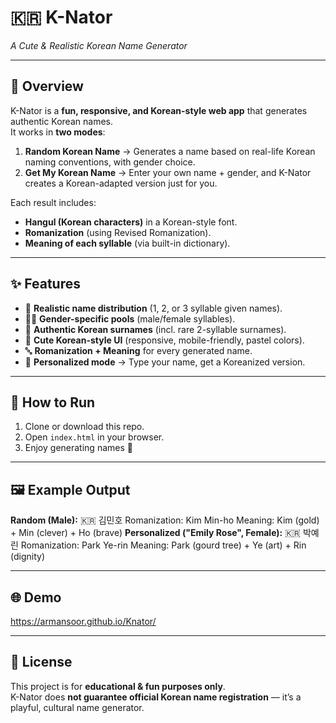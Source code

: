# 🇰🇷 K-Nator  
*A Cute & Realistic Korean Name Generator*  

---

## 🌸 Overview  
K-Nator is a **fun, responsive, and Korean-style web app** that generates authentic Korean names.  
It works in **two modes**:  

1. **Random Korean Name** → Generates a name based on real-life Korean naming conventions, with gender choice.  
2. **Get My Korean Name** → Enter your own name + gender, and K-Nator creates a Korean-adapted version just for you.  

Each result includes:  
- **Hangul (Korean characters)** in a Korean-style font.  
- **Romanization** (using Revised Romanization).  
- **Meaning of each syllable** (via built-in dictionary).  

---

## ✨ Features  
- 🎴 **Realistic name distribution** (1, 2, or 3 syllable given names).  
- 👦👧 **Gender-specific pools** (male/female syllables).  
- 🏯 **Authentic Korean surnames** (incl. rare 2-syllable surnames).  
- 🎨 **Cute Korean-style UI** (responsive, mobile-friendly, pastel colors).  
- 🔤 **Romanization + Meaning** for every generated name.  
- 📝 **Personalized mode** → Type your name, get a Koreanized version.  

---

## 🚀 How to Run  
1. Clone or download this repo.  
2. Open `index.html` in your browser.  
3. Enjoy generating names 🎉  

---

## 🖼️ Example Output  

**Random (Male):**
🇰🇷 김민호
Romanization: Kim Min-ho
Meaning: Kim (gold) + Min (clever) + Ho (brave)
**Personalized ("Emily Rose", Female):**
🇰🇷 박예린
Romanization: Park Ye-rin
Meaning: Park (gourd tree) + Ye (art) + Rin (dignity)

---

## 🌐 Demo  
https://armansoor.github.io/Knator/

---

## 📜 License  
This project is for **educational & fun purposes only**.  
K-Nator does **not guarantee official Korean name registration** — it’s a playful, cultural name generator.
